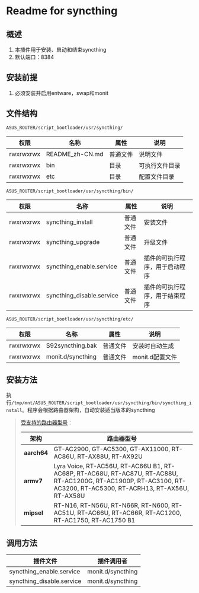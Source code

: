# Readme for syncthing

## 概述

1. 本插件用于安装、启动和结束syncthing
2. 默认端口：8384

## 安装前提

1. 必须安装并启用entware，swap和monit

## 文件结构

`ASUS_ROUTER/script_bootloader/usr/syncthing/`

| 权限      | 名称            | 属性     | 说明           |
| --------- | --------------- | -------- | -------------- |
| rwxrwxrwx | README_zh-CN.md | 普通文件 | 说明文件       |
| rwxrwxrwx | bin             | 目录     | 可执行文件目录 |
| rwxrwxrwx | etc             | 目录     | 配置文件目录   |

`ASUS_ROUTER/script_bootloader/usr/syncthing/bin/`

| 权限      | 名称                      | 属性     | 说明                           |
| --------- | ------------------------- | -------- | ------------------------------ |
| rwxrwxrwx | syncthing_install         | 普通文件 | 安装文件                       |
| rwxrwxrwx | syncthing_upgrade         | 普通文件 | 升级文件                       |
| rwxrwxrwx | syncthing_enable.service  | 普通文件 | 插件的可执行程序，用于启动程序 |
| rwxrwxrwx | syncthing_disable.service | 普通文件 | 插件的可执行程序，用于结束程序 |

`ASUS_ROUTER/script_bootloader/usr/syncthing/etc/`

| 权限      | 名称              | 属性     | 说明            |
| --------- | ----------------- | -------- | --------------- |
| rwxrwxrwx | S92syncthing.bak  | 普通文件 | 安装时自动生成  |
| rwxrwxrwx | monit.d/syncthing | 普通文件 | monit.d配置文件 |

## 安装方法

执行`/tmp/mnt/ASUS_ROUTER/script_bootloader/usr/syncthing/bin/syncthing_install`。程序会根据路由器架构，自动安装适当版本的syncthing

   > [受支持的路由器型号](https://github.com/Entware/Entware/wiki/Install-on-Asus-stock-firmware)：
   >
   > | 架构        | 路由器型号                                                                                                                                                        |
   > | ----------- | ----------------------------------------------------------------------------------------------------------------------------------------------------------------- |
   > | **aarch64** | GT-AC2900, GT-AC5300, GT-AX11000, RT-AC86U, RT-AX88U, RT-AX92U                                                                                                    |
   > | **armv7**   | Lyra Voice, RT-AC56U, RT-AC66U B1, RT-AC68P, RT-AC68U, RT-AC87U, RT-AC88U, RT-AC1200G, RT-AC1900P, RT-AC3100, RT-AC3200, RT-AC5300, RT-ACRH13, RT-AX56U, RT-AX58U |
   > | **mipsel**  | RT-N16, RT-N56U, RT-N66R, RT-N600, RT-AC51U, RT-AC66U, RT-AC66R, RT-AC1200, RT-AC1750, RT-AC1750 B1                                                               |

## 调用方法

| 插件文件                  | 插件调用者        |
| ------------------------- | ----------------- |
| syncthing_enable.service  | monit.d/syncthing |
| syncthing_disable.service | monit.d/syncthing |